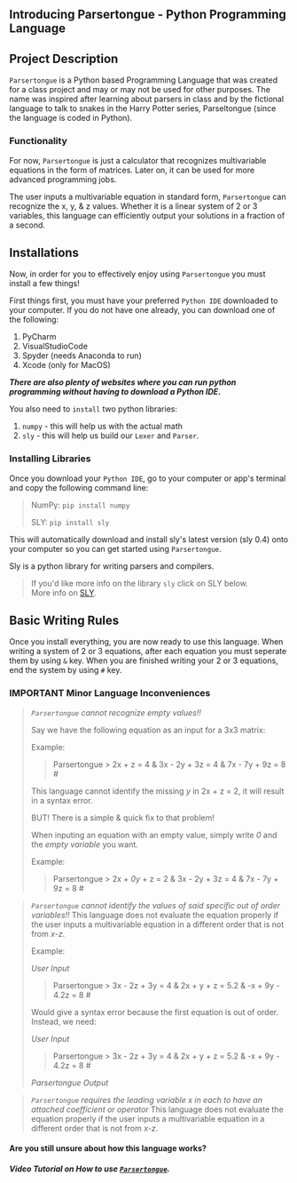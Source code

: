 ## Introducing Parsertongue - Python Programming Language

## Project Description
`Parsertongue` is a Python based Programming Language that was created for a class project and may or may not be used for other purposes. The name was inspired after learning about parsers in class and by the fictional language to talk to snakes in the Harry Potter series, Parseltongue (since the language is coded in Python).
### Functionality
For now, `Parsertongue` is just a calculator that recognizes multivariable equations in the form of matrices. Later on, it can be used for more advanced programming jobs. 

The user inputs a multivariable equation in standard form, `Parsertongue` can recognize the x, y, & z values. Whether it is a linear system of 2 or 3 variables, this language can efficiently output your solutions in a fraction of a second.

## Installations
Now, in order for you to effectively enjoy using `Parsertongue` you must install a few things!

First things first, you must have your preferred `Python IDE` downloaded to your computer. 
If you do not have one already, you can download one of the following:
1. PyCharm
2. VisualStudioCode
3. Spyder (needs Anaconda to run)
4. Xcode (only for MacOS)

***There are also plenty of websites where you can run python programming without having to download a Python IDE.***

You also need to `install` two python libraries:
1. `numpy` - this will help us with the actual math
2. `sly` - this will help us build our `Lexer` and `Parser`.

### Installing Libraries
Once you download your `Python IDE`, go to your computer or app's terminal and copy the following command line:
> NumPy:
> `pip install numpy`
> 
> SLY:
> `pip install sly` 

This will automatically download and install sly's latest version (sly 0.4) onto your computer so you can get started using `Parsertongue`.

Sly is a python library for writing parsers and compilers.

> If you'd like more info on the library `sly` click on SLY below.       
> More info on [SLY](https://sly.readthedocs.io/en/latest/sly.html).
> 

## Basic Writing Rules
Once you install everything, you are now ready to use this language.
When writing a system of 2 or 3 equations, after each equation you must seperate them by using `&` key.
When you are finished writing your 2 or 3 equations, end the system by using `#` key.

### IMPORTANT Minor Language Inconveniences

> _`Parsertongue`_ _cannot recognize empty values!!_
> 
> Say we have the following equation as an input for a 3x3 matrix:
> 
> Example: 
> >Parsertongue > 2x + z = 4 & 3x - 2y + 3z = 4 & 7x - 7y + 9z = 8 #
> 
> This language cannot identify the missing _y_ in 2x + z = 2, it will result in a syntax error.
> 
> BUT! There is a simple & quick fix to that problem! 
> 
> When inputing an equation with an empty value, simply write _0_ and the _empty variable_ you want.
> 
> Example: 
> >Parsertongue > 2x + _0y_ + z = 2 & 3x - 2y + 3z = 4 & 7x - 7y + 9z = 8 #
 


> _`Parsertongue`_ _cannot identify the values of said specific out of order variables!!_
> This language does not evaluate the equation properly if the user inputs a multivariable equation in a different order that is not from _x-z_.
> 
> Example: 
> 
> _User Input_
> >Parsertongue > 3x - 2z + 3y = 4 & 2x + y + z = 5.2 & -x + 9y - 4.2z = 8 #
> >
> Would give a syntax error because the first equation is out of order. Instead, we need:
> 
> _User Input_
> >Parsertongue > 3x - 2z + 3y = 4 & 2x + y + z = 5.2 & -x + 9y - 4.2z = 8 #
>
> _Parsertongue Output_


> _`Parsertongue`_ _requires the leading variable x in each  to have an attached coefficient or operator_
> This language does not evaluate the equation properly if the user inputs a multivariable equation in a different order that is not from _x-z_.


#### Are you still unsure about how this language works?
##### Video Tutorial on How to use [`Parsertongue`](LINK).




